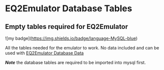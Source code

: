 # EQ2Emulator Database Tables

## Empty tables required for EQ2Emulator

!\[my badge\](https://img.shields.io/badge/language-MySQL-blue)

All the tables needed for the emulator to work.
No data included and can be used with [EQ2Emulator Database Data](https://github.com/EQ2Emulator-net/database-data)

***Note*** the database tables are required to be imported into mysql first.
